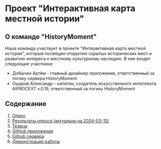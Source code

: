 # Проект "Интерактивная карта местной истории"

## О команде "HistoryMoment"
Наша команда участвует в проекте "Интерактивная карта местной истории", который посвящен открытию скрытых исторических мест и развитию интереса к местному культурному наследию. В нее входят следующие участники:
- Добычин Артём - главный дизайнер приложения, ответственный за логику сервера HistoryMoment
- Ошаров Александр - капитан, создатель искусственного интеллекта AIPROCEXT v.0.19, ответственный за логику HistoryMoment

## Содержание

1. [Опрос](https://forms.gle/DjrqDoFjbGJeLLtB9)
2. [Результаты опроса (актуально на 2024-03-15)](https://alexanderosharov.github.io/HM-VotingResults/)
3. [Тезисы](https://github.com/AlexanderOsharov/HM-Abstracts)
4. [GitHub приложения](https://github.com/AlexanderOsharov/HistoryMoment)
5. [Github сервера](https://github.com/AlexanderOsharov/HM-server)
6. [Демонстрация работы](https://1drv.ms/v/s!AjlyOsqZFbYNudxbsmbbmBXAUI_U0Q?e=PBz7be)


